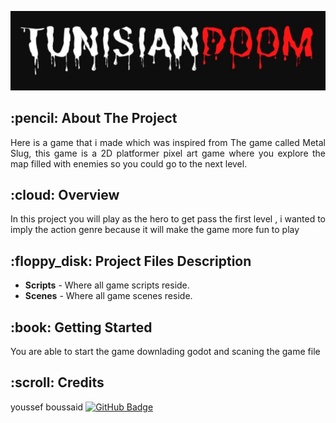 <p align="center"> 
  <img src="untissstled-modified.png" alt="game logo">
</p>

<h2 id="about-the-project"> :pencil: About The Project</h2>



  <p align="justify"> 
    Here is a game that i made which was inspired from The game called Metal Slug, this game is a 2D platformer pixel art game where you explore  the map filled with enemies so you could go to the next level. 
</p>

<h2 id="overview"> :cloud: Overview</h2>
<p align="justify"> 
  In this project you will play as the hero to get pass the first level , i wanted to imply the action  genre because it will make the game more fun to play 
 </p2>
 <h2 id="project-files-description"> :floppy_disk: Project Files Description</h2>
  <ul>
  <li><b>Scripts</b> - Where all game scripts reside.</li>
  <li><b>Scenes</b> - Where all game scenes reside.</li>
 
  
</ul>

<h2 id="getting-started"> :book: Getting Started</h2>
<p>You are able to start the game downlading godot and scaning the game file</p>



<h2 id="credits"> :scroll: Credits</h2>

youssef boussaid 
[![GitHub Badge](https://img.shields.io/badge/GitHub-100000?style=for-the-badge&logo=github&logoColor=white)](https://github.com/ahmed0097)
